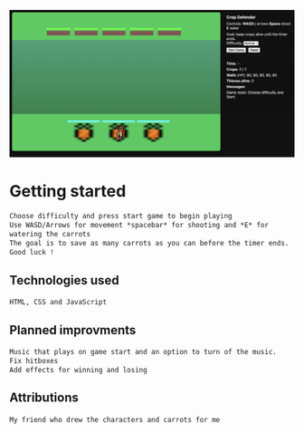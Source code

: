![img](https://github.com/balsaBojanic/crop-defender-game-project/blob/main/Screenshot%202025-10-09%20at%2012.15.22.png?raw=true)
# Getting started
    Choose difficulty and press start game to begin playing
    Use WASD/Arrows for movement *spacebar* for shooting and *E* for watering the carrots
    The goal is to save as many carrots as you can before the timer ends. Good luck !
## Technologies used
    HTML, CSS and JavaScript
## Planned improvments 
    Music that plays on game start and an option to turn of the music.
    Fix hitboxes
    Add effects for winning and losing
## Attributions
    My friend who drew the characters and carrots for me
    
